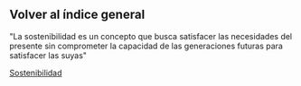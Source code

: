 ## Volver al índice general

"La sostenibilidad es un concepto que busca satisfacer las necesidades del presente sin comprometer la capacidad de las generaciones futuras para satisfacer las suyas"

[Sostenibilidad](../img/sosteniblidad.jpg)

